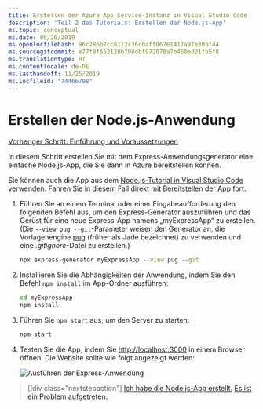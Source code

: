 ```yaml
---
title: Erstellen der Azure App Service-Instanz in Visual Studio Code
description: 'Teil 2 des Tutorials: Erstellen der Node.js-App'
ms.topic: conceptual
ms.date: 09/20/2019
ms.openlocfilehash: 96c786b7cc8112c36c0aff06761417a97e30bf44
ms.sourcegitcommit: e77f8f652128b798dbf972078a7b460ed21fb5f8
ms.translationtype: HT
ms.contentlocale: de-DE
ms.lasthandoff: 11/25/2019
ms.locfileid: "74466798"
---
```

# <a name="create-your-nodejs-application"></a>Erstellen der Node.js-Anwendung

[Vorheriger Schritt: Einführung und Voraussetzungen](tutorial-vscode-azure-app-service-node-01.md)

In diesem Schritt erstellen Sie mit dem Express-Anwendungsgenerator eine einfache Node.js-App, die Sie dann in Azure bereitstellen können.

Sie können auch die App aus dem [Node.js-Tutorial in Visual Studio Code](https://code.visualstudio.com/docs/nodejs/nodejs-tutorial) verwenden. Fahren Sie in diesem Fall direkt mit [Bereitstellen der App](tutorial-vscode-azure-app-service-node-03.md) fort.

1. Führen Sie an einem Terminal oder einer Eingabeaufforderung den folgenden Befehl aus, um den Express-Generator auszuführen und das Gerüst für eine neue Express-App namens „myExpressApp“ zu erstellen. (Die `--view pug --git`-Parameter weisen den Generator an, die Vorlagenengine [pug](https://pugjs.org/api/getting-started.html) (früher als Jade bezeichnet) zu verwenden und eine *.gitignore*-Datei zu erstellen.)

    ```bash
    npx express-generator myExpressApp --view pug -–git
    ```

1. Installieren Sie die Abhängigkeiten der Anwendung, indem Sie den Befehl `npm install` im App-Ordner ausführen:

    ```bash
    cd myExpressApp
    npm install
    ```

1. Führen Sie `npm start` aus, um den Server zu starten:

    ```bash
    npm start
    ```

1. Testen Sie die App, indem Sie [http://localhost:3000](http://localhost:3000) in einem Browser öffnen. Die Website sollte wie folgt angezeigt werden:

    ![Ausführen der Express-Anwendung](media/deploy-azure/express.png)

> [!div class="nextstepaction"]
> [Ich habe die Node.js-App erstellt.](tutorial-vscode-azure-app-service-node-03.md) [Es ist ein Problem aufgetreten.](https://www.research.net/r/PWZWZ52?tutorial=node-deployment-azureappservice&step=create-app)
